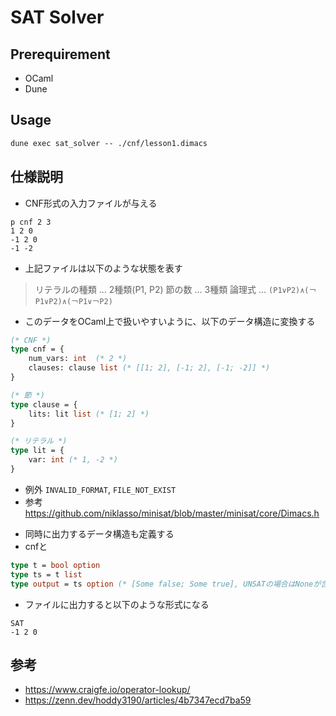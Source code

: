 # SAT Solver

## Prerequirement

- OCaml
- Dune

## Usage

```ml
dune exec sat_solver -- ./cnf/lesson1.dimacs
```

## 仕様説明

- CNF形式の入力ファイルが与える

```dimacs
p cnf 2 3
1 2 0
-1 2 0
-1 -2
```

- 上記ファイルは以下のような状態を表す

> リテラルの種類 ... 2種類(P1, P2)
> 節の数 ... 3種類
> 論理式 ... `(P1∨P2)∧(￢P1∨P2)∧(￢P1∨￢P2)`

- このデータをOCaml上で扱いやすいように、以下のデータ構造に変換する

```ocaml
(* CNF *)
type cnf = {
    num_vars: int  (* 2 *)
    clauses: clause list (* [[1; 2], [-1; 2], [-1; -2]] *)
}

(* 節 *)
type clause = {
    lits: lit list (* [1; 2] *)
}

(* リテラル *)
type lit = {
    var: int (* 1, -2 *)
}
```

* 例外 `INVALID_FORMAT`, `FILE_NOT_EXIST`
* 参考 <https://github.com/niklasso/minisat/blob/master/minisat/core/Dimacs.h>

- 同時に出力するデータ構造も定義する
- cnfと

```ocaml
type t = bool option
type ts = t list
type output = ts option (* [Some false; Some true], UNSATの場合はNoneが含まれる *)
```

- ファイルに出力すると以下のような形式になる

```
SAT
-1 2 0
```

## 参考

- <https://www.craigfe.io/operator-lookup/>
- <https://zenn.dev/hoddy3190/articles/4b7347ecd7ba59>
